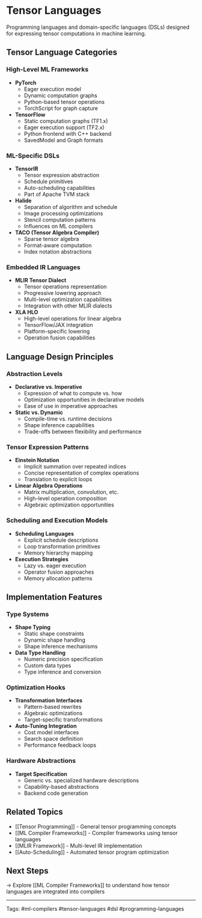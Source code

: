 # Tensor Languages

Programming languages and domain-specific languages (DSLs) designed for expressing tensor computations in machine learning.

## Tensor Language Categories

### High-Level ML Frameworks
- **PyTorch**
  - Eager execution model
  - Dynamic computation graphs
  - Python-based tensor operations
  - TorchScript for graph capture
- **TensorFlow**
  - Static computation graphs (TF1.x)
  - Eager execution support (TF2.x)
  - Python frontend with C++ backend
  - SavedModel and Graph formats

### ML-Specific DSLs
- **TensorIR**
  - Tensor expression abstraction
  - Schedule primitives
  - Auto-scheduling capabilities
  - Part of Apache TVM stack
- **Halide**
  - Separation of algorithm and schedule
  - Image processing optimizations
  - Stencil computation patterns
  - Influences on ML compilers
- **TACO (Tensor Algebra Compiler)**
  - Sparse tensor algebra
  - Format-aware computation
  - Index notation abstractions

### Embedded IR Languages
- **MLIR Tensor Dialect**
  - Tensor operations representation
  - Progressive lowering approach
  - Multi-level optimization capabilities
  - Integration with other MLIR dialects
- **XLA HLO**
  - High-level operations for linear algebra
  - TensorFlow/JAX integration
  - Platform-specific lowering
  - Operation fusion capabilities

## Language Design Principles

### Abstraction Levels
- **Declarative vs. Imperative**
  - Expression of what to compute vs. how
  - Optimization opportunities in declarative models
  - Ease of use in imperative approaches
- **Static vs. Dynamic**
  - Compile-time vs. runtime decisions
  - Shape inference capabilities
  - Trade-offs between flexibility and performance

### Tensor Expression Patterns
- **Einstein Notation**
  - Implicit summation over repeated indices
  - Concise representation of complex operations
  - Translation to explicit loops
- **Linear Algebra Operations**
  - Matrix multiplication, convolution, etc.
  - High-level operation composition
  - Algebraic optimization opportunities

### Scheduling and Execution Models
- **Scheduling Languages**
  - Explicit schedule descriptions
  - Loop transformation primitives
  - Memory hierarchy mapping
- **Execution Strategies**
  - Lazy vs. eager execution
  - Operator fusion approaches
  - Memory allocation patterns

## Implementation Features

### Type Systems
- **Shape Typing**
  - Static shape constraints
  - Dynamic shape handling
  - Shape inference mechanisms
- **Data Type Handling**
  - Numeric precision specification
  - Custom data types
  - Type inference and conversion

### Optimization Hooks
- **Transformation Interfaces**
  - Pattern-based rewrites
  - Algebraic optimizations
  - Target-specific transformations
- **Auto-Tuning Integration**
  - Cost model interfaces
  - Search space definition
  - Performance feedback loops

### Hardware Abstractions
- **Target Specification**
  - Generic vs. specialized hardware descriptions
  - Capability-based abstractions
  - Backend code generation

## Related Topics
- [[Tensor Programming]] - General tensor programming concepts
- [[ML Compiler Frameworks]] - Compiler frameworks using tensor languages
- [[MLIR Framework]] - Multi-level IR implementation
- [[Auto-Scheduling]] - Automated tensor program optimization

## Next Steps
→ Explore [[ML Compiler Frameworks]] to understand how tensor languages are integrated into compilers

---
Tags: #ml-compilers #tensor-languages #dsl #programming-languages 